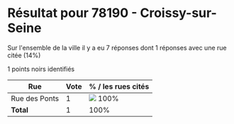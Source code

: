 # Résultat pour 78190 - Croissy-sur-Seine

Sur l'ensemble de la ville il y a eu 7 réponses dont 1 réponses avec une rue citée (14%)

1 points noirs identifiés

| Rue | Vote | % / les rues cités|
|-----|------|-------------------|
| Rue des Ponts | 1 | <img src="../../img/bar_100.gif" />&nbsp;100%|
| **Total** | 1 | 100%|
